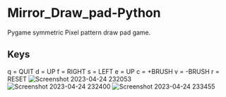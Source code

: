 # Mirror_Draw_pad-Python
Pygame symmetric Pixel pattern draw pad game. 
## Keys
q = QUIT
d = UP
f = RIGHT
s = LEFT
e = UP
c = +BRUSH
v = -BRUSH
r = RESET
![Screenshot 2023-04-24 232053](https://user-images.githubusercontent.com/82054598/234086662-9b312508-6d7d-4be9-a7d7-8360caaa5843.png)
![Screenshot 2023-04-24 232400](https://user-images.githubusercontent.com/82054598/234086670-cea8bf35-1b58-4639-97da-d7958ecbf8b2.png)
![Screenshot 2023-04-24 233455](https://user-images.githubusercontent.com/82054598/234086677-bedc0656-5e8e-4a32-a103-7feb5bd2a62e.png)

